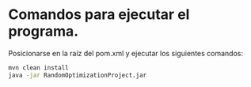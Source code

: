# Comandos para ejecutar el programa.

Posicionarse en la raíz del pom.xml y ejecutar los siguientes comandos:

```bash
mvn clean install
java -jar RandomOptimizationProject.jar
```
